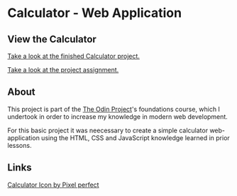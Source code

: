 # Calculator - Web Application

## View the Calculator
<a href="https://jonuzovic-muhamed.github.io/calculator-webapp" target="_blank" rel="noopener noreferrer">Take a look at the finished Calculator project.</a>

<a href="https://www.theodinproject.com/lessons/foundations-calculator" target="_blank" rel="noopener noreferrer">Take a look at the project assignment.</a>

## About
This project is part of the <a href="https://www.theodinproject.com" target="_blank" rel="noopener noreferrer">The Odin Project</a>'s foundations course, which I undertook in order to increase my knowledge in modern web development.

For this basic project it was neecessary to create a simple calculator web-application using the HTML, CSS and JavaScript knowledge learned in prior lessons.

## Links
<a href="https://www.freepik.com/icon/calculator_891175#fromView=keyword&page=1&position=1&uuid=147d94a3-75d8-4d02-8e3e-cb5194e2f41b">Calculator Icon by Pixel perfect</a>
